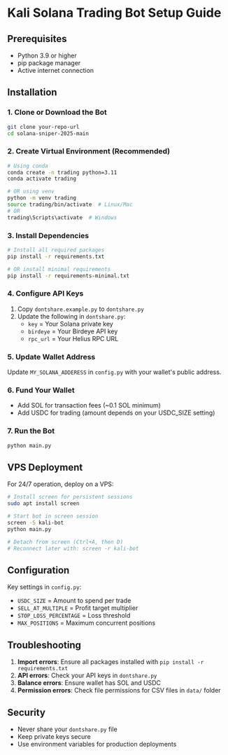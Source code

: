 # Kali Solana Trading Bot Setup Guide

## Prerequisites
- Python 3.9 or higher
- pip package manager
- Active internet connection

## Installation

### 1. Clone or Download the Bot
```bash
git clone your-repo-url
cd solana-sniper-2025-main
```

### 2. Create Virtual Environment (Recommended)
```bash
# Using conda
conda create -n trading python=3.11
conda activate trading

# OR using venv
python -m venv trading
source trading/bin/activate  # Linux/Mac
# OR
trading\Scripts\activate  # Windows
```

### 3. Install Dependencies
```bash
# Install all required packages
pip install -r requirements.txt

# OR install minimal requirements
pip install -r requirements-minimal.txt
```

### 4. Configure API Keys
1. Copy `dontshare.example.py` to `dontshare.py`
2. Update the following in `dontshare.py`:
   - `key` = Your Solana private key
   - `birdeye` = Your Birdeye API key
   - `rpc_url` = Your Helius RPC URL

### 5. Update Wallet Address
Update `MY_SOLANA_ADDERESS` in `config.py` with your wallet's public address.

### 6. Fund Your Wallet
- Add SOL for transaction fees (~0.1 SOL minimum)
- Add USDC for trading (amount depends on your USDC_SIZE setting)

### 7. Run the Bot
```bash
python main.py
```

## VPS Deployment

For 24/7 operation, deploy on a VPS:

```bash
# Install screen for persistent sessions
sudo apt install screen

# Start bot in screen session
screen -S kali-bot
python main.py

# Detach from screen (Ctrl+A, then D)
# Reconnect later with: screen -r kali-bot
```

## Configuration

Key settings in `config.py`:
- `USDC_SIZE` = Amount to spend per trade
- `SELL_AT_MULTIPLE` = Profit target multiplier
- `STOP_LOSS_PERCENTAGE` = Loss threshold
- `MAX_POSITIONS` = Maximum concurrent positions

## Troubleshooting

1. **Import errors**: Ensure all packages installed with `pip install -r requirements.txt`
2. **API errors**: Check your API keys in `dontshare.py`
3. **Balance errors**: Ensure wallet has SOL and USDC
4. **Permission errors**: Check file permissions for CSV files in `data/` folder

## Security
- Never share your `dontshare.py` file
- Keep private keys secure
- Use environment variables for production deployments
